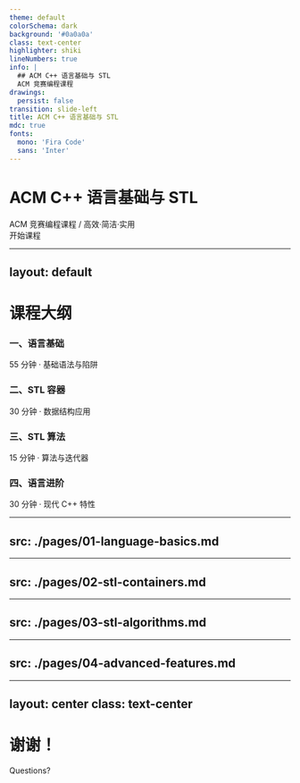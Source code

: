 ```yaml
---
theme: default
colorSchema: dark
background: '#0a0a0a'
class: text-center
highlighter: shiki
lineNumbers: true
info: |
  ## ACM C++ 语言基础与 STL
  ACM 竞赛编程课程
drawings:
  persist: false
transition: slide-left
title: ACM C++ 语言基础与 STL
mdc: true
fonts:
  mono: 'Fira Code'
  sans: 'Inter'
---
```


# ACM C++ 语言基础与 STL

<div class="text-xl opacity-80 mt-4">ACM 竞赛编程课程 / 高效·简洁·实用</div>

<div class="pt-12">
  <span @click="$slidev.nav.next" class="px-4 py-2 rounded cursor-pointer bg-white bg-opacity-5 hover:bg-opacity-10 border border-white border-opacity-20">
    开始课程 <carbon:arrow-right class="inline"/>
  </span>
</div>


---
layout: default
---

# 课程大纲

<div class="grid grid-cols-2 gap-4 mt-8">
  <div class="visual-box">
    <h3 class="text-lg mb-2">一、语言基础</h3>
    <p class="opacity-70">55 分钟 · 基础语法与陷阱</p>
  </div>
  <div class="visual-box">
    <h3 class="text-lg mb-2">二、STL 容器</h3>
    <p class="opacity-70">30 分钟 · 数据结构应用</p>
  </div>
  <div class="visual-box">
    <h3 class="text-lg mb-2">三、STL 算法</h3>
    <p class="opacity-70">15 分钟 · 算法与迭代器</p>
  </div>
  <div class="visual-box">
    <h3 class="text-lg mb-2">四、语言进阶</h3>
    <p class="opacity-70">30 分钟 · 现代 C++ 特性</p>
  </div>
</div>


---
src: ./pages/01-language-basics.md
---

---
src: ./pages/02-stl-containers.md
---

---
src: ./pages/03-stl-algorithms.md
---

---
src: ./pages/04-advanced-features.md
---

---
layout: center
class: text-center
---

# 谢谢！

Questions?
